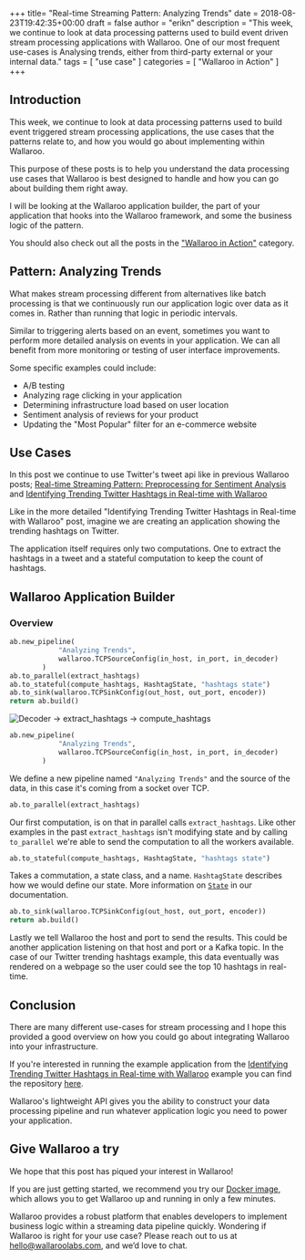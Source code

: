 +++
title= "Real-time Streaming Pattern: Analyzing Trends"
date = 2018-08-23T19:42:35+00:00
draft = false
author = "erikn"
description = "This week, we continue to look at data processing patterns used to build event driven stream processing applications with Wallaroo. One of our most frequent use-cases is Analysing trends, either from third-party external or your internal data."
tags = [
    "use case"
]
categories = [
    "Wallaroo in Action"
]
+++

## Introduction

This week, we continue to look at data processing patterns used to build event triggered stream processing applications, the use cases that the patterns relate to, and how you would go about implementing within Wallaroo.

This purpose of these posts is to help you understand the data processing use cases that Wallaroo is best designed to handle and how you can go about building them right away.

I will be looking at the Wallaroo application builder, the part of your application that hooks into the Wallaroo framework, and some the business logic of the pattern.

You should also check out all the posts in the ["Wallaroo in Action"](https://blog.wallaroolabs.com/categories/wallaroo-in-action/) category.

## Pattern: Analyzing Trends

What makes stream processing different from alternatives like batch processing is that we continuously run our application logic over data as it comes in. Rather than running that logic in periodic intervals.

Similar to triggering alerts based on an event, sometimes you want to perform more detailed analysis on events in your application. We can all benefit from more monitoring or testing of user interface improvements.

Some specific examples could include:

- A/B testing
- Analyzing rage clicking in your application
- Determining infrastructure load based on user location
- Sentiment analysis of reviews for your product
- Updating the "Most Popular" filter for an e-commerce website

## Use Cases

In this post we continue to use Twitter's tweet api like in previous Wallaroo posts; [Real-time Streaming Pattern: Preprocessing for Sentiment Analysis](https://blog.wallaroolabs.com/2018/06/real-time-streaming-pattern-preprocessing-for-sentiment-analysis/) and [Identifying Trending Twitter Hashtags in Real-time with Wallaroo](https://blog.wallaroolabs.com/2017/11/identifying-trending-twitter-hashtags-in-real-time-with-wallaroo)

Like in the more detailed "Identifying Trending Twitter Hashtags in Real-time with Wallaroo" post, imagine we are creating an application showing the trending hashtags on Twitter.

The application itself requires only two computations. One to extract the hashtags in a tweet and a stateful computation to keep the count of hashtags.

## Wallaroo Application Builder

### Overview

```python
ab.new_pipeline(
            "Analyzing Trends",
            wallaroo.TCPSourceConfig(in_host, in_port, in_decoder)
        )
ab.to_parallel(extract_hashtags)
ab.to_stateful(compute_hashtags, HashtagState, "hashtags state")
ab.to_sink(wallaroo.TCPSinkConfig(out_host, out_port, encoder))
return ab.build()
```
![Decoder -> extract_hashtags -> compute_hashtags](/images/post/real-time-streaming-pattern-analyzing-trends/image1.png)

```python
ab.new_pipeline(
            "Analyzing Trends",
            wallaroo.TCPSourceConfig(in_host, in_port, in_decoder)
        )
```
We define a new pipeline named `"Analyzing Trends"` and the source of the data, in this case it's coming from a socket over TCP.

```python
ab.to_parallel(extract_hashtags)
```

Our first computation, is on that in parallel calls `extract_hashtags`. Like other examples in the past `extract_hashtags` isn't modifying state and by calling `to_parallel` we're able to send the computation to all the workers available.

```python
ab.to_stateful(compute_hashtags, HashtagState, "hashtags state")
```

Takes a commutation, a state class, and a name. `HashtagState` describes how we would define our state. More information on [`State`](https://docs.wallaroolabs.com/book/python/api.html#state) in our documentation.

```python
ab.to_sink(wallaroo.TCPSinkConfig(out_host, out_port, encoder))
return ab.build()
```

Lastly we tell Wallaroo the host and port to send the results. This could be another application listening on that host and port or a Kafka topic. In the case of our Twitter trending hashtags example, this data eventually was rendered on a webpage so the user could see the top 10 hashtags in real-time.

## Conclusion

There are many different use-cases for stream processing and I hope this provided a good overview on how you could go about integrating Wallaroo into your infrastructure.

If you're interested in running the example application from the [Identifying Trending Twitter Hashtags in Real-time with Wallaroo](https://blog.wallaroolabs.com/2017/11/identifying-trending-twitter-hashtags-in-real-time-with-wallaroo) example you can find the repository [here](https://github.com/WallarooLabs/wallaroo_blog_examples/tree/8b91484b19e6b5a058e04b8f9448f979950f9ba3/twitter-trending-hashtags).

Wallaroo's lightweight API gives you the ability to construct your data processing pipeline and run whatever application logic you need to power your application.

## Give Wallaroo a try

We hope that this post has piqued your interest in Wallaroo!

If you are just getting started, we recommend you try our [Docker image](https://docs.wallaroolabs.com/book/getting-started/docker-setup.html), which allows you to get Wallaroo up and running in only a few minutes.

Wallaroo provides a robust platform that enables developers to implement business logic within a streaming data pipeline quickly. Wondering if Wallaroo is right for your use case? Please reach out to us at [hello@wallaroolabs.com](hello@wallaroolabs.com), and we’d love to chat.
